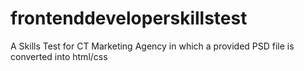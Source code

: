 # frontenddeveloperskillstest
A Skills Test for  CT Marketing Agency in which a provided PSD file is converted into html/css
